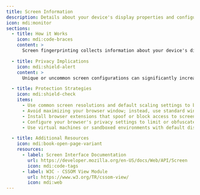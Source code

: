 ```yaml
---
title: Screen Information
description: Details about your device's display properties and configurations.
icon: mdi:monitor
sections:
  - title: How it Works
    icon: mdi:code-braces
    content: >
      Screen fingerprinting collects information about your device's display characteristics using JavaScript APIs. This includes screen resolution (`screen.width` and `screen.height`), available screen size (`screen.availWidth` and `screen.availHeight`), color depth (`screen.colorDepth`), device pixel ratio (`window.devicePixelRatio`), and screen orientation (`window.screen.orientation`). It may also involve detecting multi-monitor setups. These attributes can vary widely among users, especially with the proliferation of different device types (e.g., smartphones, tablets, high-resolution monitors, multi-monitor setups), and can contribute to creating a unique device fingerprint.

  - title: Privacy Implications
    icon: mdi:shield-alert
    content: >
      Unique or uncommon screen configurations can significantly increase the uniqueness of your device's fingerprint. Users with high-resolution displays, non-standard aspect ratios, custom scaling settings, or multi-monitor setups are more easily distinguished from others. Even when combined with other common attributes, screen properties can enhance the distinctiveness of a fingerprint, aiding in persistent tracking across sessions and websites.

  - title: Protection Strategies
    icon: mdi:shield-check
    items:
      - Use common screen resolutions and default scaling settings to blend in with the majority of users.
      - Avoid maximizing your browser window; instead, use standard window sizes to prevent exposing your actual screen size.
      - Install browser extensions that spoof or block access to screen properties, such as [Chameleon](https://github.com/sereneblue/chameleon) or [CanvasBlocker](https://addons.mozilla.org/en-US/firefox/addon/canvasblocker/).
      - Configure your browser's privacy settings to limit or obfuscate screen-related information.
      - Use virtual machines or sandboxed environments with default display settings to mask your actual screen configuration.

  - title: Additional Resources
    icon: mdi:book-open-page-variant
    resources:
      - label: Screen Interface Documentation
        url: https://developer.mozilla.org/en-US/docs/Web/API/Screen
        icon: mdi:code-tags
      - label: W3C - CSSOM View Module
        url: https://www.w3.org/TR/cssom-view/
        icon: mdi:web
---
```

